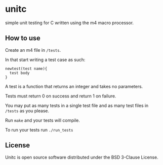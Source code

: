 # unitc

simple unit testing for C written using the m4 macro processor.

## How to use

Create an m4 file in ``/tests``.

In that start writing a test case as such:

```
newtest(test name){
  test body
} 
```
A test is a function that returns an integer and takes no parameters.

Tests must return 0 on success and return 1 on failure.

You may put as many tests in a single test file and as many test files in ``/tests`` as you please.

Run ``make`` and your tests will compile.

To run your tests run ``./run_tests``

## License

Unitc is open source software distributed under the BSD 3-Clause License.
